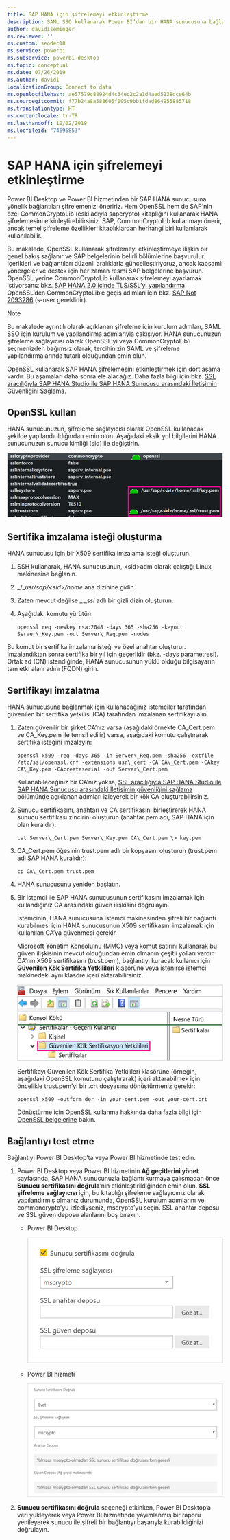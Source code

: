```yaml
---
title: SAP HANA için şifrelemeyi etkinleştirme
description: SAML SSO kullanarak Power BI’dan bir HANA sunucusuna bağlanırken bağlantıyı şifrelemeyi öğrenin.
author: davidiseminger
ms.reviewer: ''
ms.custom: seodec18
ms.service: powerbi
ms.subservice: powerbi-desktop
ms.topic: conceptual
ms.date: 07/26/2019
ms.author: davidi
LocalizationGroup: Connect to data
ms.openlocfilehash: ae57579c88924d4c34ec2c2a1d4aed5238dce64b
ms.sourcegitcommit: f77b24a8a588605f005c9bb1fdad864955885718
ms.translationtype: HT
ms.contentlocale: tr-TR
ms.lasthandoff: 12/02/2019
ms.locfileid: "74695853"
---
```

# <a name="enable-encryption-for-sap-hana"></a>SAP HANA için şifrelemeyi etkinleştirme

Power BI Desktop ve Power BI hizmetinden bir SAP HANA sunucusuna yönelik bağlantıları şifrelemenizi öneririz. Hem OpenSSL hem de SAP'nin özel CommonCryptoLib (eski adıyla sapcrypto) kitaplığını kullanarak HANA şifrelemesini etkinleştirebilirsiniz. SAP, CommonCryptoLib kullanmayı önerir, ancak temel şifreleme özellikleri kitaplıklardan herhangi biri kullanılarak kullanılabilir.

Bu makalede, OpenSSL kullanarak şifrelemeyi etkinleştirmeye ilişkin bir genel bakış sağlanır ve SAP belgelerinin belirli bölümlerine başvurulur. İçerikleri ve bağlantıları düzenli aralıklarla güncelleştiriyoruz, ancak kapsamlı yönergeler ve destek için her zaman resmi SAP belgelerine başvurun. OpenSSL yerine CommonCryptoLib kullanarak şifrelemeyi ayarlamak istiyorsanız bkz. [SAP HANA 2.0 içinde TLS/SSL’yi yapılandırma](https://blogs.sap.com/2018/11/13/how-to-configure-tlsssl-in-sap-hana-2.0/) OpenSSL’den CommonCryptoLib’e geçiş adımları için bkz. [SAP Not 2093286](https://launchpad.support.sap.com/#/notes/2093286) (s-user gereklidir).

> [!NOTE]
> Bu makalede ayrıntılı olarak açıklanan şifreleme için kurulum adımları, SAML SSO için kurulum ve yapılandırma adımlarıyla çakışıyor. HANA sunucunuzun şifreleme sağlayıcısı olarak OpenSSL’yi veya CommonCryptoLib’i seçmenizden bağımsız olarak, tercihinizin SAML ve şifreleme yapılandırmalarında tutarlı olduğundan emin olun.

OpenSSL kullanarak SAP HANA şifrelemesini etkinleştirmek için dört aşama vardır. Bu aşamaları daha sonra ele alacağız.  Daha fazla bilgi için bkz. [SSL aracılığıyla SAP HANA Studio ile SAP HANA Sunucusu arasındaki İletişimin Güvenliğini Sağlama](https://blogs.sap.com/2015/09/28/securing-the-communication-between-sap-hana-studio-and-sap-hana-server-through-ssl/).

## <a name="use-openssl"></a>OpenSSL kullan

HANA sunucunuzun, şifreleme sağlayıcısı olarak OpenSSL kullanacak şekilde yapılandırıldığından emin olun. Aşağıdaki eksik yol bilgilerini HANA sunucunuzun sunucu kimliği (sid) ile değiştirin.

![OpenSSL şifreleme sağlayıcısı](media/desktop-sap-hana-encryption/ssl-crypto-provider.png)

## <a name="create-a-certificate-signing-request"></a>Sertifika imzalama isteği oluşturma

HANA sunucusu için bir X509 sertifika imzalama isteği oluşturun.

1. SSH kullanarak, HANA sunucusunun, \<sid\>adm olarak çalıştığı Linux makinesine bağlanın.

1. _/__usr/sap/\<sid\>/home_ ana dizinine gidin.

1. Zaten mevcut değilse _.__ssl_ adlı bir gizli dizin oluşturun.

1. Aşağıdaki komutu yürütün:

    ```
    openssl req -newkey rsa:2048 -days 365 -sha256 -keyout Server\_Key.pem -out Server\_Req.pem -nodes
    ```

Bu komut bir sertifika imzalama isteği ve özel anahtar oluşturur. İmzalandıktan sonra sertifika bir yıl için geçerlidir (bkz. -days parametresi). Ortak ad (CN) istendiğinde, HANA sunucusunun yüklü olduğu bilgisayarın tam etki alanı adını (FQDN) girin.

## <a name="get-the-certificate-signed"></a>Sertifikayı imzalatma

HANA sunucusuna bağlanmak için kullanacağınız istemciler tarafından güvenilen bir sertifika yetkilisi (CA) tarafından imzalanan sertifikayı alın.

1. Zaten güvenilir bir şirket CA’nız varsa (aşağıdaki örnekte CA\_Cert.pem ve CA\_Key.pem ile temsil edilir) varsa, aşağıdaki komutu çalıştırarak sertifika isteğini imzalayın:

    ```
    openssl x509 -req -days 365 -in Server\_Req.pem -sha256 -extfile /etc/ssl/openssl.cnf -extensions usr\_cert -CA CA\_Cert.pem -CAkey CA\_Key.pem -CAcreateserial -out Server\_Cert.pem
    ```

    Kullanabileceğiniz bir CA’nız yoksa, [SSL aracılığıyla SAP HANA Studio ile SAP HANA Sunucusu arasındaki İletişimin güvenliğini sağlama](https://blogs.sap.com/2015/09/28/securing-the-communication-between-sap-hana-studio-and-sap-hana-server-through-ssl/) bölümünde açıklanan adımları izleyerek bir kök CA oluşturabilirsiniz.

1. Sunucu sertifikasını, anahtarı ve CA sertifikasını birleştirerek HANA sunucu sertifikası zincirini oluşturun (anahtar.pem adı, SAP HANA için olan kuraldır):

    ```
    cat Server\_Cert.pem Server\_Key.pem CA\_Cert.pem \> key.pem
    ```

1. CA\_Cert.pem öğesinin trust.pem adlı bir kopyasını oluşturun (trust.pem adı SAP HANA kuralıdır):

    ```
    cp CA\_Cert.pem trust.pem
    ```

1. HANA sunucusunu yeniden başlatın.

1. Bir istemci ile SAP HANA sunucusunun sertifikasını imzalamak için kullandığınız CA arasındaki güven ilişkisini doğrulayın.

    İstemcinin, HANA sunucusuna istemci makinesinden şifreli bir bağlantı kurabilmesi için HANA sunucusunun X509 sertifikasını imzalamak için kullanılan CA’ya güvenmesi gerekir.

    Microsoft Yönetim Konsolu’nu (MMC) veya komut satırını kullanarak bu güven ilişkisinin mevcut olduğundan emin olmanın çeşitli yolları vardır. CA’nın X509 sertifikasını (trust.pem), bağlantıyı kuracak kullanıcı için **Güvenilen Kök Sertifika Yetkilileri** klasörüne veya istenirse istemci makinedeki aynı klasöre içeri aktarabilirsiniz.

    ![Güvenilen Kök Sertifikasyon Yetkilileri klasörü](media/desktop-sap-hana-encryption/trusted-root-certification.png)

    Sertifikayı Güvenilen Kök Sertifika Yetkilileri klasörüne (örneğin, aşağıdaki OpenSSL komutunu çalıştırarak) içeri aktarabilmek için öncelikle trust.pem’yi bir .crt dosyasına dönüştürmeniz gerekir:

    ```
    openssl x509 -outform der -in your-cert.pem -out your-cert.crt
    ```
    
    Dönüştürme için OpenSSL kullanma hakkında daha fazla bilgi için [OpenSSL belgelerine](https://www.openssl.org/docs/manmaster/man1/x509.html) bakın.

## <a name="test-the-connection"></a>Bağlantıyı test etme

Bağlantıyı Power BI Desktop’ta veya Power BI hizmetinde test edin.

1. Power BI Desktop veya Power BI hizmetinin **Ağ geçitlerini yönet** sayfasında, SAP HANA sunucunuzla bağlantı kurmaya çalışmadan önce **Sunucu sertifikasını doğrula**’nın etkinleştirildiğinden emin olun. **SSL şifreleme sağlayıcısı** için, bu kitaplığı şifreleme sağlayıcınız olarak yapılandırmış olmanız durumunda, OpenSSL kurulum adımlarını ve commoncrypto’yu izlediyseniz, mscrypto’yu seçin. SSL anahtar deposu ve SSL güven deposu alanlarını boş bırakın.

    - Power BI Desktop

        ![Sunucu sertifikasını doğrulama - hizmet](media/desktop-sap-hana-encryption/validate-server-certificate-service.png)

    - Power BI hizmeti

        ![Sunucu sertifikasını doğrulama - masaüstü](media/desktop-sap-hana-encryption/validate-server-certificate-desktop.png)

1. **Sunucu sertifikasını doğrula** seçeneği etkinken, Power BI Desktop’a veri yükleyerek veya Power BI hizmetinde yayımlanmış bir raporu yenileyerek sunucu ile şifreli bir bağlantıyı başarıyla kurabildiğinizi doğrulayın.
